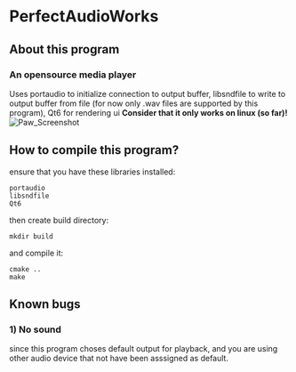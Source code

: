 # PerfectAudioWorks
## About this program
### An opensource media player
Uses portaudio to initialize connection to output buffer,
libsndfile to write to output buffer from file (for now only .wav files are supported by this program),
Qt6 for rendering ui
**Consider that it only works on linux (so far)!**
![Paw_Screenshot]([https://cdn.discordapp.com/attachments/870025078828589098/1396640852608024577/image.png?ex=687ed2a7&is=687d8127&hm=f39b6c296c1180f6194177bb0d0ee04b4c2e456b866a90ccd10758a77d737e03&)
## How to compile this program?
ensure that you have these libraries installed:
```
portaudio
libsndfile
Qt6
```
then create build directory:
``` 
mkdir build
```
and compile it:
```
cmake ..
make
```
## Known bugs
### 1) No sound
since this program choses default output for playback, and you are using other audio device that not have been asssigned as default.
